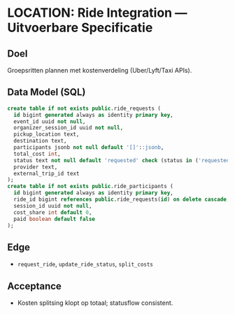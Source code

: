 # LOCATION: Ride Integration — Uitvoerbare Specificatie

## Doel
Groepsritten plannen met kostenverdeling (Uber/Lyft/Taxi APIs).

## Data Model (SQL)
```sql
create table if not exists public.ride_requests (
  id bigint generated always as identity primary key,
  event_id uuid not null,
  organizer_session_id uuid not null,
  pickup_location text,
  destination text,
  participants jsonb not null default '[]'::jsonb,
  total_cost int,
  status text not null default 'requested' check (status in ('requested','accepted','in_progress','completed','cancelled')),
  provider text,
  external_trip_id text
);
create table if not exists public.ride_participants (
  id bigint generated always as identity primary key,
  ride_id bigint references public.ride_requests(id) on delete cascade,
  session_id uuid not null,
  cost_share int default 0,
  paid boolean default false
);
```

## Edge
- `request_ride`, `update_ride_status`, `split_costs`

## Acceptance
- Kosten splitsing klopt op totaal; statusflow consistent.
